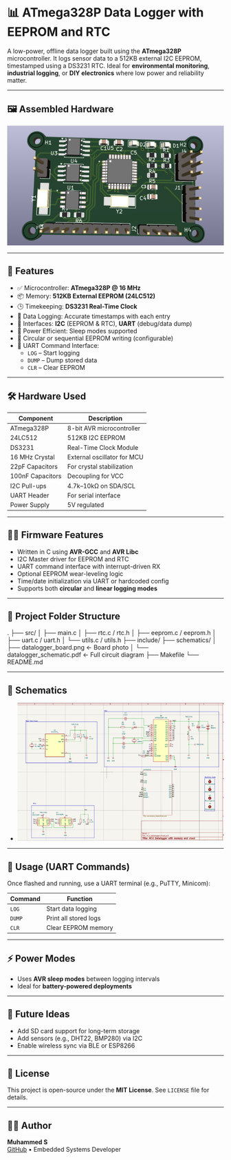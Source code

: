 # 📊 ATmega328P Data Logger with EEPROM and RTC

A low-power, offline data logger built using the **ATmega328P** microcontroller. It logs sensor data to a 512KB external I2C EEPROM, timestamped using a DS3231 RTC. Ideal for **environmental monitoring**, **industrial logging**, or **DIY electronics** where low power and reliability matter.

---

## 🖼️ Assembled Hardware

![Assembled Board](images/MCU_DATALOGGER_3D_IMAGE.png)

---

## 🔧 Features

- ✅ Microcontroller: **ATmega328P @ 16 MHz**
- 📦 Memory: **512KB External EEPROM (24LC512)**
- 🕒 Timekeeping: **DS3231 Real-Time Clock**
- 📝 Data Logging: Accurate timestamps with each entry
- 🔌 Interfaces: **I2C** (EEPROM & RTC), **UART** (debug/data dump)
- 💾 Power Efficient: Sleep modes supported
- 🔄 Circular or sequential EEPROM writing (configurable)
- 📠 UART Command Interface:
  - `LOG` – Start logging
  - `DUMP` – Dump stored data
  - `CLR` – Clear EEPROM

---

## 🛠️ Hardware Used

| Component      | Description                      |
|----------------|----------------------------------|
| ATmega328P     | 8-bit AVR microcontroller         |
| 24LC512        | 512KB I2C EEPROM                  |
| DS3231         | Real-Time Clock Module            |
| 16 MHz Crystal | External oscillator for MCU       |
| 22pF Capacitors| For crystal stabilization         |
| 100nF Capacitors | Decoupling for VCC              |
| I2C Pull-ups   | 4.7k–10kΩ on SDA/SCL              |
| UART Header    | For serial interface              |
| Power Supply   | 5V regulated                      |

---

## 🧑‍💻 Firmware Features

- Written in C using **AVR-GCC** and **AVR Libc**
- I2C Master driver for EEPROM and RTC
- UART command interface with interrupt-driven RX
- Optional EEPROM wear-leveling logic
- Time/date initialization via UART or hardcoded config
- Supports both **circular** and **linear logging modes**

---

## 📂 Project Folder Structure

.
├── src/
│ ├── main.c
│ ├── rtc.c / rtc.h
│ ├── eeprom.c / eeprom.h
│ ├── uart.c / uart.h
│ └── utils.c / utils.h
├── include/
├── schematics/
│ ├── datalogger_board.png <- Board photo
│ └── datalogger_schematic.pdf <- Full circuit diagram
├── Makefile
└── README.md


---

## 📐 Schematics

-  ![Schematic](images/Schematic.png)


---

## 🚀 Usage (UART Commands)

Once flashed and running, use a UART terminal (e.g., PuTTY, Minicom):

| Command | Function               |
|---------|------------------------|
| `LOG`   | Start data logging     |
| `DUMP`  | Print all stored logs  |
| `CLR`   | Clear EEPROM memory    |

---

## ⚡ Power Modes

- Uses **AVR sleep modes** between logging intervals
- Ideal for **battery-powered deployments**

---

## 🧩 Future Ideas

- Add SD card support for long-term storage  
- Add sensors (e.g., DHT22, BMP280) via I2C  
- Enable wireless sync via BLE or ESP8266  

---

## 📜 License

This project is open-source under the **MIT License**. See `LICENSE` file for details.

---

## 👨‍💻 Author

**Muhammed S**  
[GitHub](https://github.com/muhammedsaifudeen) • Embedded Systems Developer
